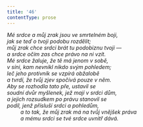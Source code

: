 ```yaml
---
title: '46'
contentType: prose
---
```


<section>

_Mé srdce a můj zrak jsou ve smrtelném boji,  
jak se teď o tvoji podobu rozdělit;  
můj zrak chce srdci brát tu podobiznu tvoji —  
a srdce očím zas chce právo na ni vzít.  
Mé srdce žaluje, že tě má jenom v sobě,  
v síni, kam nevnikl nikdo svým pohledem;  
leč jeho protivník se vzpírá obžalobě  
a tvrdí, že tvůj zjev spočívá pouze v něm.  
Aby se rozhodla tato pře, ustavil se  
soudní dvůr myšlenek, jež mají v srdci dům,  
a jejich rozsudkem po právu stanovil se  
podíl, jenž přísluší srdci a pohledům,  
         a to tak, že můj zrak má na tvůj vnějšek práva  
         a mému srdci se tvé srdce uvnitř dává._

</section>
